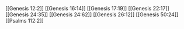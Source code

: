 [[Genesis 12:2]]
[[Genesis 16:14]]
[[Genesis 17:19]]
[[Genesis 22:17]]
[[Genesis 24:35]]
[[Genesis 24:62]]
[[Genesis 26:12]]
[[Genesis 50:24]]
[[Psalms 112:2]]
